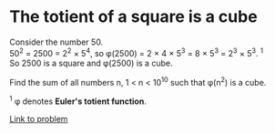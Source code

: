 # The totient of a square is a cube

<p>
Consider the number 50.<br />
50<sup>2</sup> = 2500 = 2<sup>2</sup> × 5<sup>4</sup>, so φ(2500) = 2 × 4 × 5<sup>3</sup> = 8 × 5<sup>3</sup> = 2<sup>3</sup> × 5<sup>3</sup>. <sup>1</sup><br />
So 2500 is a square and  φ(2500) is a cube.
</p>
<p>
Find the sum of all numbers n, 1 &lt; n &lt; 10<sup>10</sup> such that φ(n<sup>2</sup>) is a cube.
</p>
<p>
<sup>1</sup> φ denotes <b>Euler's totient function</b>.
</p>




[Link to problem](https://projecteuler.net/problem=342)
